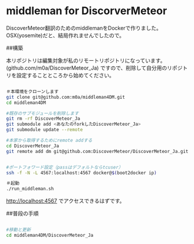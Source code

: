middleman for DiscorverMeteor
============
DiscoverMeteor翻訳のためのmiddlemanをDockerで作りました。
OSX(yosemite)だと、結局作れませんでしたので。

##構築

本リポジトリは編集対象が私のリモートリポジトリになっています。
(github.com/m0a/DiscoverMeteor_Ja)
ですので、削除して自分用のリポジトリを設定することところから始めてください。

```sh

＃本環境をクローンします
git clone git@github.com:m0a/middleman4DM.git
cd middleman4DM

#既存のサブモジュールを削除します
git rm -rf DiscoverMeteor_Ja
git submodule add <あなたのforkしたDiscoverMeteor_Ja>
git submodule update --remote

#本家から取得するためにremote addする
cd DiscoverMeteor_Ja
git remote add dm git@github.com:DiscoverMeteor/DiscoverMeteor_Ja.git


#ポートフォワード設定（passはデフォルトならtcuser）
ssh -f -N -L 4567:localhost:4567 docker@$(boot2docker ip)

＃起動
./run_middleman.sh

```

[http://localhost:4567](http://localhost:4567) でアクセスできるはずです。

##普段の手順

```sh

#移動と更新
cd middleman4DM/DiscoverMeteor_Ja


```
